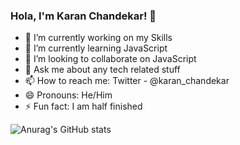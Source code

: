 ### Hola, I'm Karan Chandekar! 👋

- 🔭 I’m currently working on my Skills
- 🌱 I’m currently learning JavaScript
- 👯 I’m looking to collaborate on JavaScript
- 💬 Ask me about any tech related stuff
- 📫 How to reach me: Twitter - @karan_chandekar
- 😄 Pronouns: He/Him
- ⚡ Fun fact: I am half finished

![Anurag's GitHub stats](https://github-readme-stats.vercel.app/api?username=KaranChandekar&theme=radical_icons=true)
